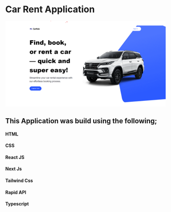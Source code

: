 # Car Rent Application

![Alt text](<rent car web.png>)

## This Application was build using the following;

#### HTML

#### CSS

#### React JS

#### Next Js

#### Tailwind Css

#### Rapid API

#### Typescript
